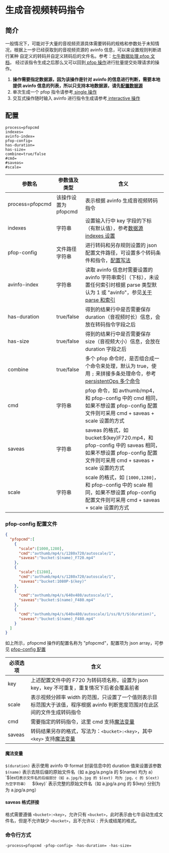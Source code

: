 # 生成音视频转码指令

## 简介
一般情况下，可能对于大量的音视频资源具体需要转码的规格和参数处于未知情况，根据上一步已经获取到的音视频资源的 avinfo 信息，可以来设置规则判断进行某种
自定义的转码并自定义转码后的文件名。参考：[七牛数据处理 pfop 文档](https://developer.qiniu.com/dora/manual/3686/pfop-directions-for-use)，
经过该指令生成之后那么又可以回到[ pfop 操作](pfop.md)进行批量提交处理请求的操作。  
1. **操作需要指定数据源，因为该操作是针对 avinfo 的信息进行判断，需要本地提供 avinfo 信息的列表，所以只支持本地数据源，请先[配置数据源](datasource.md)**  
2. 单次生成一个 pfop 指令请参考[ single 操作](single.md)  
3. 交互式操作随时输入 avinfo 进行指令生成请参考[ interactive 操作](interactive.md)  

## 配置
```
process=pfopcmd
indexes=
avinfo-index=
pfop-config=
has-duration=
has-size=
combine=true/false
#cmd=
#saveas=
#scale=
```  
|参数名|参数值及类型 | 含义|  
|-----|-------|-----|  
|process=pfopcmd| 该操作设置为pfopcmd| 表示根据 avinfo 生成音视频转码指令|  
|indexes|字符串| 设置输入行中 key 字段的下标（有默认值），参考[数据源 indexes 设置](datasource.md#1-公共参数)|  
|pfop-config| 文件路径字符串| 进行转码和另存规则设置的 json 配置文件路径，可设置多个转码条件和指令，[配置写法](#pfop-config-配置文件)|  
|avinfo-index| 字符串| 读取 avinfo 信息时需要设置的 avinfo 字符串索引（下标），未设置任何索引时根据 parse 类型默认为 1 或 "avinfo"，参见[关于 parse 和索引](datasource.md#关于-parse)|  
|has-duration| true/false| 得到的结果行中是否需要保存 duration（音视频时长）信息，会放在转码指令字段之后 |  
|has-size| true/false| 得到的结果行中是否需要保存 size（音视频大小）信息，会放在 duration 字段之后|  
|combine| true/false| 多个 pfop 命令时，是否组合成一个命令来处理，默认为 true，使用 `;` 来拼接多条处理命令，参考[persistentOps 多个命令](https://developer.qiniu.com/dora/api/3686/pfop-directions-for-use#1)|  
|cmd| 字符串| pfop 命令，如 avthumb/mp4，和 pfop-config 中的 cmd 相同，如果不想设置 pfop-config 配置文件则可采用 cmd + saveas + scale 设置的方式|  
|saveas| 字符串| saveas 的格式，如 bucket:$(key)F720.mp4，和 pfop-config 中的 saveas 相同，如果不想设置 pfop-config 配置文件则可采用 cmd + saveas + scale 设置的方式|  
|scale| 字符串| scale 的格式，如 `[1000,1280]`，和 pfop-config 中的 scale 相同，如果不想设置 pfop-config 配置文件则可采用 cmd + saveas + scale 设置的方式|  

### pfop-config 配置文件
```json
{
  "pfopcmd":[
    {
      "scale":[1000,1280],
      "cmd":"avthumb/mp4/s/1280x720/autoscale/1",
      "saveas":"bucket:$(name)_F720.mp4"
    },
    {
      "scale":[1280],
      "cmd":"avthumb/mp4/s/1280x720/autoscale/1",
      "saveas":"bucket:1080P-$(key)"
    },
    {
      "cmd":"avthumb/mp4/s/640x480/autoscale/1",
      "saveas":"bucket:$(name)_F480.mp4"
    },
    {
      "cmd":"avthumb/mp4/s/640x480/autoscale/1/ss/0/t/$(duration)",
      "saveas":"bucket:$(name)_F480.mp4"
    }
  ]
}
```  
如上所示，pfopcmd 操作的配置名称为 "pfopcmd"，配置项为 json array，可参见 [pfop-config 配置](../resources/process.json)  

|必须选项|含义|  
|-----|-----|  
|key|上述配置文件中的 F720 为转码项名称，设置为 json key，key 不可重复，重复情况下后者会覆盖前者|  
|scale| 表示视频分辨率 width 的范围，只设置了一个值则表示目标范围大于该值，程序根据 avinfo 判断宽度范围对在此区间的文件生成转码指令|  
|cmd| 需要指定的转码指令，这里 cmd 支持[魔法变量](#魔法变量) |  
|saveas| 转码结果另存的格式，写法为：`<bucket>:<key>`，其中 `<key>` 支持[魔法变量](#魔法变量)|  

#### 魔法变量  
`$(duration)` 表示使用 avinfo 中 format 封装信息中的 duration 值来设置该参数  
`$(name)` 表示去除后缀的原始文件名（如 a.jpg/a.png/a 的 $(name) 均为 a）  
`$(ext)` 表示文件名的后缀部分（如 a.jpg/b.jpg 的 $(ext) 均为 jpg，c 的 $(ext) 为空字符串）  
`$(key)` 表示完整的原始文件名（如 a.jpg/a.png 的 $(key) 分别为为 a.jpg/a.png）  
#### saveas 格式拼接  
格式需要遵循 `<bucket>:<key>`，允许只有 `<bucket>`，此时表示由七牛自动生成文件名，但是不允许缺少 `<bucket>`，且不允许以 `:` 开头或结尾的格式。  

### 命令行方式
```
-process=pfopcmd -pfop-config= -has-duration= -has-size=
```
